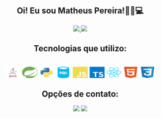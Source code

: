 <div align="center">
  
## Oi! Eu sou Matheus Pereira!👋🏻💻
<div align="center">
  <a href="https://github.com/raphaelfsg">
  <img height="180em" src="https://github-readme-stats.vercel.app/api?username=matheuxsx3&show_icons=true&theme=dracula&include_all_commits=true&count_private=true"/>
  <img height="180em" src="https://github-readme-stats.vercel.app/api/top-langs/?username=matheuxsx3&layout=compact&langs_count=7&theme=dracula"/></a>
</div>

## Tecnologias que utilizo:
<div style="display: inline_block"><br>
  <img align="center" alt="Java" height="30" width="40" src="https://raw.githubusercontent.com/matheuxsx3/matheuxsx3/main/devicons/java-logo-svgrepo-com.svg">
  <img align="center" alt="Spring" height="30" width="40" src="https://raw.githubusercontent.com/matheuxsx3/matheuxsx3/main/devicons/spring-svgrepo-com.svg">
  <img align="center" alt="Rafa-Python" height="30" width="40" src="https://raw.githubusercontent.com/devicons/devicon/master/icons/python/python-original.svg">
  <img align="center" alt="Sql" height="30" width="40" src="https://raw.githubusercontent.com/matheuxsx3/matheuxsx3/main/devicons/sql-database-generic-svgrepo-com.svg">
  <img align="center" alt="Rafa-Js" height="30" width="40" src="https://raw.githubusercontent.com/devicons/devicon/master/icons/javascript/javascript-plain.svg">
  <img align="center" alt="Rafa-Ts" height="30" width="40" src="https://raw.githubusercontent.com/devicons/devicon/master/icons/typescript/typescript-plain.svg">
  <img align="center" alt="Rafa-React" height="30" width="40" src="https://raw.githubusercontent.com/devicons/devicon/master/icons/react/react-original.svg">
  <img align="center" alt="Rafa-HTML" height="30" width="40" src="https://raw.githubusercontent.com/devicons/devicon/master/icons/html5/html5-original.svg">
  <img align="center" alt="Rafa-CSS" height="30" width="40" src="https://raw.githubusercontent.com/devicons/devicon/master/icons/css3/css3-original.svg">
</div>

## Opções de contato:

 <div>
  <a href = "mailto:matheus.s280604@gmail.com"><img src="https://img.shields.io/badge/-Gmail-%23333?style=for-the-badge&logo=gmail&logoColor=white" target="_blank"></a>
  <a href="https://www.linkedin.com/in/matheus-ps-dev/" target="_blank"><img src="https://img.shields.io/badge/-LinkedIn-%230077B5?style=for-the-badge&logo=linkedin&logoColor=white" target="_blank"></a>
   

</div>
